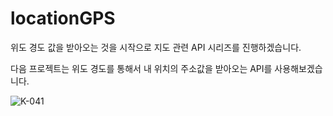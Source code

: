 # locationGPS

위도 경도 값을 받아오는 것을 시작으로 지도 관련 API 시리즈를 진행하겠습니다.

다음 프로젝트는 위도 경도를 통해서 내 위치의 주소값을 받아오는 API를 사용해보겠습니다.

![K-041](https://user-images.githubusercontent.com/90826931/165568361-f8a35a2e-609e-4cd6-b6d8-0d6a1ee17eee.png)
